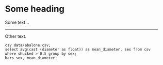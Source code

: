 # Some heading

Some text...

---

Other text.


```
csv data/abalone.csv;
select avg(cast (diameter as float)) as mean_diameter, sex from csv where shucked > 0.5 group by sex;
bars sex, mean_diameter;
```

